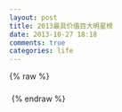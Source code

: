 ```yaml
---
layout: post
title: 2013最具价值百大明星榜
date: 2013-10-27 18:18
comments: true
categories: life
---
```


<script src="/js/100_stars.js" type="text/javascript"></script>

<div ng-app="app">
  <div class="container">
    <div ng-controller="mainCtrl">
      <div class='m' ng-repeat="m in movies">
        {% raw %}
        <h3 ng-bind-template='{{ m.Title }}'></h3>
        <img ng-src='{{ m.quniuPic }}'>
        {% endraw %}
        <div ng-bind-html-unsafe='m.Content'></div>
      </div>
    </div>
  </div>
</div>

